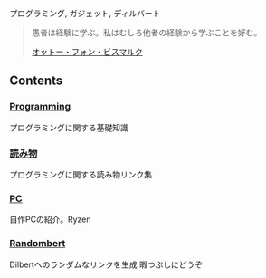 
プログラミング, ガジェット, ディルバート

> 愚者は経験に学ぶ。私はむしろ他者の経験から学ぶことを好む。
> <footer>
> <a href="https://ja.wikiquote.org/wiki/%E3%82%AA%E3%83%83%E3%83%88%E3%83%BC%E3%83%BB%E3%83%95%E3%82%A9%E3%83%B3%E3%83%BB%E3%83%93%E3%82%B9%E3%83%9E%E3%83%AB%E3%82%AF">
> オットー・フォン・ビスマルク
> </a>
> </footer>

## Contents

### [Programming](programming/index)
プログラミングに関する基礎知識

### [読み物](readlist/index)
プログラミングに関する読み物リンク集

### [PC](hardware/pc)
自作PCの紹介。Ryzen

### [Randombert](http://tk2-231-25016.vs.sakura.ne.jp/web/randombert/)
Dilbertへのランダムなリンクを生成 暇つぶしにどうぞ
